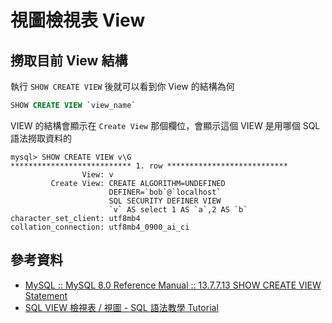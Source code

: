 # 視圖檢視表 View

## 撈取目前 View 結構

執行 `SHOW CREATE VIEW` 後就可以看到你 View 的結構為何

```sql
SHOW CREATE VIEW `view_name`
```

VIEW 的結構會顯示在 `Create View` 那個欄位，會顯示這個 VIEW 是用哪個 SQL 語法撈取資料的

```
mysql> SHOW CREATE VIEW v\G
*************************** 1. row ***************************
                View: v
         Create View: CREATE ALGORITHM=UNDEFINED
                      DEFINER=`bob`@`localhost`
                      SQL SECURITY DEFINER VIEW
                      `v` AS select 1 AS `a`,2 AS `b`
character_set_client: utf8mb4
collation_connection: utf8mb4_0900_ai_ci
```


## 參考資料
* [MySQL :: MySQL 8.0 Reference Manual :: 13.7.7.13 SHOW CREATE VIEW Statement](https://dev.mysql.com/doc/refman/8.0/en/show-create-view.html)
* [SQL VIEW 檢視表 / 視圖 - SQL 語法教學 Tutorial](https://www.fooish.com/sql/view.html)
